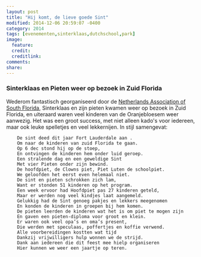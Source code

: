 ```yaml
---
layout: post
title: "Hij komt, de lieve goede Sint"
modified: 2014-12-06 20:59:07 -0400
category: 2014
tags: [evenementen,sinterklaas,dutchschool,park]
image:
  feature: 
  credit: 
  creditlink: 
comments: 
share: 
---
```


### Sinterklaas en Pieten weer op bezoek in Zuid Florida

Wederom fantastisch georganiseerd door de [Netherlands Association of South Florida](http://www.dutchclubsouthflorida.com/), Sinterklaas en zijn pieten kwamen weer op bezoek in Zuid Florida, en uiteraard waren veel kinderen van de Oranjebloesem weer aanwezig. Het was een groot success, met niet alleen kado's voor iedereen, maar ook leuke spelletjes en veel lekkernijen. In stijl samengevat:

        De sint deed dit jaar Fort Lauderdale aan .
        Om naar de kinderen van zuid Florida te gaan.
        Op 6 dec stond hij op de stoep,
        En ontvingen de kinderen hem onder luid geroep.
        Een stralende dag en een geweldige Sint
        Met vier Pieten onder zijn bewind.
        De hoofdpiet, de Clowns piet, Piet Luten de schoolpiet.
        We geloofden het eerst even helemaal niet.
        De sint en pieten schrokken zich lam,
        Want er stonden 51 kinderen op het program.
        Een week ervoor had Hoofdpiet pas 27 kinderen geteld,
        Maar er werden nog veel kindjes laat aangemeld.
        Gelukkig had de Sint genoeg pakjes en lekkers meegenomen
        En konden de kinderen in groepen bij hem komen.
        De pieten leerden de kinderen wat het is om piet te mogen zijn
        En gaven een pieten-diploma voor groot en klein.
        Er waren ook veel opa’s en oma’s present,
        Die werden met speculaas, poffertjes en koffie verwend.
        Alle voorbereidingen kostten wat tijd
        Dankzij vrijwilligers hulp wonnen we de strijd.
        Dank aan iedereen die dit feest mee hielp organiseren
        Hier kunnen we weer een jaartje op teren.




